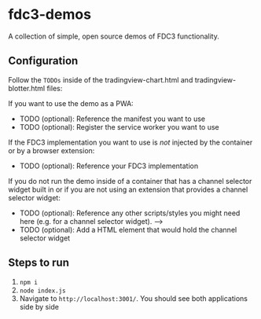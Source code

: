 # fdc3-demos

A collection of simple, open source demos of FDC3 functionality.

## Configuration

Follow the `TODOs` inside of the tradingview-chart.html and tradingview-blotter.html files:

If you want to use the demo as a PWA:
- TODO (optional): Reference the manifest you want to use
- TODO (optional): Register the service worker you want to use

If the FDC3 implementation you want to use is *not* injected by the container or by a browser extension:
- TODO (optional): Reference your FDC3 implementation

If you do not run the demo inside of a container that has a channel selector widget built in or if you are not using an extension that provides a channel selector widget:
- TODO (optional): Reference any other scripts/styles you might need here (e.g. for a channel selector widget). -->
- TODO (optional): Add a HTML element that would hold the channel selector widget

## Steps to run

1. `npm i`
2. `node index.js`
3. Navigate to `http://localhost:3001/`. You should see both applications side by side
